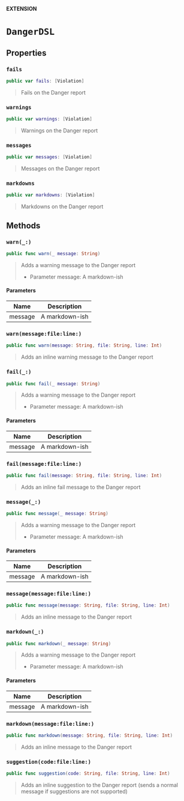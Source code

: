 **EXTENSION**

# `DangerDSL`

## Properties
### `fails`

```swift
public var fails: [Violation]
```

> Fails on the Danger report

### `warnings`

```swift
public var warnings: [Violation]
```

> Warnings on the Danger report

### `messages`

```swift
public var messages: [Violation]
```

> Messages on the Danger report

### `markdowns`

```swift
public var markdowns: [Violation]
```

> Markdowns on the Danger report

## Methods
### `warn(_:)`

```swift
public func warn(_ message: String)
```

> Adds a warning message to the Danger report
>
> - Parameter message: A markdown-ish

#### Parameters

| Name | Description |
| ---- | ----------- |
| message | A markdown-ish |

### `warn(message:file:line:)`

```swift
public func warn(message: String, file: String, line: Int)
```

> Adds an inline warning message to the Danger report

### `fail(_:)`

```swift
public func fail(_ message: String)
```

> Adds a warning message to the Danger report
>
> - Parameter message: A markdown-ish

#### Parameters

| Name | Description |
| ---- | ----------- |
| message | A markdown-ish |

### `fail(message:file:line:)`

```swift
public func fail(message: String, file: String, line: Int)
```

> Adds an inline fail message to the Danger report

### `message(_:)`

```swift
public func message(_ message: String)
```

> Adds a warning message to the Danger report
>
> - Parameter message: A markdown-ish

#### Parameters

| Name | Description |
| ---- | ----------- |
| message | A markdown-ish |

### `message(message:file:line:)`

```swift
public func message(message: String, file: String, line: Int)
```

> Adds an inline message to the Danger report

### `markdown(_:)`

```swift
public func markdown(_ message: String)
```

> Adds a warning message to the Danger report
>
> - Parameter message: A markdown-ish

#### Parameters

| Name | Description |
| ---- | ----------- |
| message | A markdown-ish |

### `markdown(message:file:line:)`

```swift
public func markdown(message: String, file: String, line: Int)
```

> Adds an inline message to the Danger report

### `suggestion(code:file:line:)`

```swift
public func suggestion(code: String, file: String, line: Int)
```

> Adds an inline suggestion to the Danger report (sends a normal message if suggestions are not supported)
